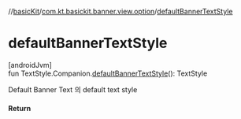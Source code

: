 //[basicKit](../../index.md)/[com.kt.basickit.banner.view.option](index.md)/[defaultBannerTextStyle](default-banner-text-style.md)

# defaultBannerTextStyle

[androidJvm]\
fun TextStyle.Companion.[defaultBannerTextStyle](default-banner-text-style.md)(): TextStyle

Default Banner Text 의 default text style

#### Return
